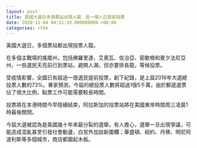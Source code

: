 ```yaml
---
layout: post
title: 美國大選日多個票站出現人龍　逾一億人已提前投票
date: 2020-11-04 04:21:19.000000000 +08:00
categories: rthk
---
```


美國大選日，多個票站都出現投票人龍。

在多個主戰場的搖擺州，包括佛羅里達、艾奧瓦、佐治亞、密歇根和賓夕法尼亞州，一些選民天亮前已到票站，避開人潮，但亦要排長龍，等候投票。

受疫情影響，全國已有超過一億選民提前投票，創下紀錄，是上屆2016年大選總投票人數的73%。專家預測，今屆的總投票人數將超過1億5千萬，由於郵遞選票佔了很大比例，點票工作可能需要較長時間。

投票將在本港時間今早陸續結束，阿拉斯加的投票站將在美國東岸時間周三凌晨1時最後關閉。

今屆大選被認為是美國幾十年來最分裂的選舉。有人擔心，選舉一旦出現爭議，可能造成混亂甚至引發社會動盪，白宮外加設新圍欄；華盛頓、紐約、丹佛、明尼阿波利斯等多個城市，商店都圍起木板。
